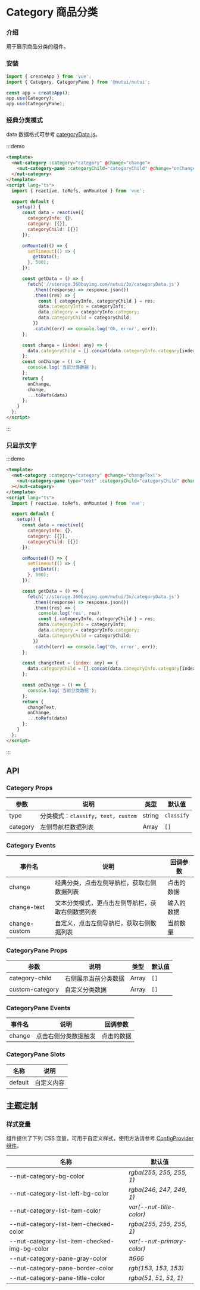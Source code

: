 # Category 商品分类

### 介绍

用于展示商品分类的组件。

### 安装

```javascript
import { createApp } from 'vue';
import { Category, CategoryPane } from '@nutui/nutui';

const app = createApp();
app.use(Category);
app.use(CategoryPane);
```

### 经典分类模式

data 数据格式可参考
[categoryData.js](https://storage.360buyimg.com/nutui/3x/categoryData.js)。

:::demo

```html
<template>
  <nut-category :category="category" @change="change">
    <nut-category-pane :categoryChild="categoryChild" @change="onChange"> </nut-category-pane>
  </nut-category>
</template>
<script lang="ts">
  import { reactive, toRefs, onMounted } from 'vue';

  export default {
    setup() {
      const data = reactive({
        categoryInfo: {},
        category: [{}],
        categoryChild: [{}]
      });

      onMounted(() => {
        setTimeout(() => {
          getData();
        }, 500);
      });

      const getData = () => {
        fetch('//storage.360buyimg.com/nutui/3x/categoryData.js')
          .then((response) => response.json())
          .then((res) => {
            const { categoryInfo, categoryChild } = res;
            data.categoryInfo = categoryInfo;
            data.category = categoryInfo.category;
            data.categoryChild = categoryChild;
          })
          .catch((err) => console.log('Oh, error', err));
      };

      const change = (index: any) => {
        data.categoryChild = [].concat(data.categoryInfo.category[index + 1].children as any);
      };
      const onChange = () => {
        console.log('当前分类数据');
      };
      return {
        onChange,
        change,
        ...toRefs(data)
      };
    }
  };
</script>
```

:::

### 只显示文字

:::demo

```html
<template>
  <nut-category :category="category" @change="changeText">
    <nut-category-pane type="text" :categoryChild="categoryChild" @change="onChange"> </nut-category-pane
  ></nut-category>
</template>
<script lang="ts">
  import { reactive, toRefs, onMounted } from 'vue';

  export default {
    setup() {
      const data = reactive({
        categoryInfo: {},
        category: [{}],
        categoryChild: [{}]
      });

      onMounted(() => {
        setTimeout(() => {
          getData();
        }, 500);
      });

      const getData = () => {
        fetch('//storage.360buyimg.com/nutui/3x/categoryData.js')
          .then((response) => response.json())
          .then((res) => {
            console.log('res', res);
            const { categoryInfo, categoryChild } = res;
            data.categoryInfo = categoryInfo;
            data.category = categoryInfo.category;
            data.categoryChild = categoryChild;
          })
          .catch((err) => console.log('Oh, error', err));
      };

      const changeText = (index: any) => {
        data.categoryChild = [].concat(data.categoryInfo.category[index + 1].children as any);
      };

      const onChange = () => {
        console.log('当前分类数据');
      };
      return {
        changeText,
        onChange,
        ...toRefs(data)
      };
    }
  };
</script>
```

:::

## API

### Category Props

| 参数     | 说明                                   | 类型   | 默认值     |
| -------- | -------------------------------------- | ------ | ---------- |
| type     | 分类模式：`classify`，`text`，`custom` | string | `classify` |
| category | 左侧导航栏数据列表                     | Array  | `[]`       |

### Category Events

| 事件名        | 说明                                             | 回调参数   |
| ------------- | ------------------------------------------------ | ---------- |
| change        | 经典分类，点击左侧导航栏，获取右侧数据列表       | 点击的数据 |
| change-text   | 文本分类模式，更点击左侧导航栏，获取右侧数据列表 | 输入的数据 |
| change-custom | 自定义，点击左侧导航栏，获取右侧数据列表         | 当前数量   |

### CategoryPane Props

| 参数            | 说明                 | 类型  | 默认值 |
| --------------- | -------------------- | ----- | ------ |
| category-child  | 右侧展示当前分类数据 | Array | `[]`   |
| custom-category | 自定义分类数据       | Array | `[]`   |

### CategoryPane Events

| 事件名 | 说明                 | 回调参数   |
| ------ | -------------------- | ---------- |
| change | 点击右侧分类数据触发 | 点击的数据 |

### CategoryPane Slots

| 名称    | 说明       |
| ------- | ---------- |
| default | 自定义内容 |

## 主题定制

### 样式变量

组件提供了下列 CSS 变量，可用于自定义样式，使用方法请参考 [ConfigProvider 组件](#/zh-CN/component/configprovider)。

| 名称                                          | 默认值                     |
| --------------------------------------------- | -------------------------- |
| --nut-category-bg-color                       | _rgba(255, 255, 255, 1)_   |
| --nut-category-list-left-bg-color             | _rgba(246, 247, 249, 1)_   |
| --nut-category-list-item-color                | _var(--nut-title-color)_   |
| --nut-category-list-item-checked-color        | _rgba(255, 255, 255, 1)_   |
| --nut-category-list-item-checked-img-bg-color | _var(--nut-primary-color)_ |
| --nut-category-pane-gray-color                | _#666_                     |
| --nut-category-pane-border-color              | _rgb(153, 153, 153)_       |
| --nut-category-pane-title-color               | _rgba(51, 51, 51, 1)_      |

